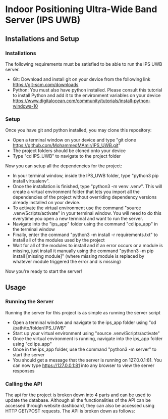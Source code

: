 # Indoor Positioning Ultra-Wide Band Server (IPS UWB)

## Installations and Setup ###

### Installations ###

The following requirements must be satisfied to be able to run the IPS UWB server. 
- Git: Download and install git on your device from the following link https://git-scm.com/downloads
- Python: You must also have python installed. Please consult this tutorial to install Python and add it to the environment variables on your device https://www.digitalocean.com/community/tutorials/install-python-windows-10

### Setup ###

Once you have git and python installed, you may clone this repository:
- Open a terminal window on your device and type "git clone https://github.com/MohammedMAmir/IPS_UWB.git"
- The project folders should be cloned onto your device
- Type "cd IPS_UWB" to navigate to the project folder

Now you can setup all the dependencies for the project:
- In your terminal window, inside the IPS_UWB folder, type "python3  pip install virtualenv".
- Once the installation is finished, type "python3 -m venv .venv". This will create a virtual environment folder that lets you import all the dependencies of the project without overriding dependency versions already installed on your device.
- To activate the virtual environment use the command "source .venv/Scripts/activate" in your terminal window. You will need to do this everytime you open a new terminal and want to run the server.
- Navigate into the "ips_app" folder using the command "cd ips_app" in the terminal window
- Finally, enter the command "python3 -m install -r requirements.txt" to install all of the modules used by the project
- Wait for all of the modules to install and if an error occurs or a module is missing, just install it manually using the command "python3 -m pip install [missing module]" (where missing module is replaced by whatever module triggered the error and is missing)

Now you're ready to start the server!

## Usage ##
### Running the Server ###

Running the server for this project is as simple as running the server script
- Open a terminal window and navigate to the ips_app folder using "cd /path/to/folder/IPS_UWB"
- Start up your virtual environment using "source .venv/Scripts/activate" 
- Once the virtual environment is running, navigate into the ips_app folder using "cd ips_app"
- Once in the ips_app folder, use the command "python3 -m server" to start the server
- You should get a message that the server is running on 127.0.0.1:81. You can now type https://127.0.0.1:81 into any browser to view the server responses

### Calling the API ###

The api for the project is broken down into 4 parts and can be used to update the database. Although all the functionalities of the API can be accessed through website dashboard, they can also be accessed using HTTP GET/POST requests. The API is broken down as follows:

